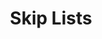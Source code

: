 ---
title: "Skip Lists"
published: true
morea_id: reading-screencast-mit-skip-lists
morea_summary: "Skip Lists"
morea_type: reading
morea_sort_order: 7
morea_url: http://videolectures.net/mit6046jf05_demaine_lec12/
morea_labels:
 - Screencast
 - Demaine
 - 85 min
---